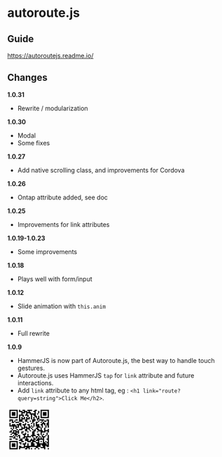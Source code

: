 # autoroute.js

## Guide
  
https://autoroutejs.readme.io/

## Changes

**1.0.31**

- Rewrite / modularization

**1.0.30**

- Modal
- Some fixes

**1.0.27**

- Add native scrolling class, and improvements for Cordova

**1.0.26**

- Ontap attribute added, see doc


**1.0.25**

- Improvements for link attributes

**1.0.19-1.0.23**

- Some improvements

**1.0.18**

- Plays well with form/input

**1.0.12**

- Slide animation with `this.anim`

**1.0.11**

- Full rewrite

**1.0.9**

- HammerJS is now part of Autoroute.js, the best way to handle touch gestures.
- Autoroute.js uses HammerJS `tap` for `link` attribute and future interactions.
- Add `link` attribute to any html tag, eg : `<h1 link="route?query=string">Click Me</h2>`.

<img src="https://raw.githubusercontent.com/didierfranc/donate/master/qr.png" width="100" height="100">


